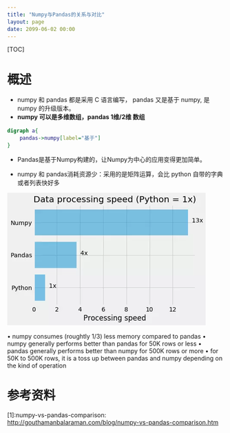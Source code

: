 ```yaml
---
title: "Numpy与Pandas的关系与对比"
layout: page
date: 2099-06-02 00:00
---
```


[TOC]
# 概述
* numpy 和 pandas 都是采用 C 语言编写， pandas 又是基于 numpy, 是 numpy 的升级版本。
* **numpy 可以是多维数组，pandas 1维/2维 数组**

```dot
digraph a{
    pandas->numpy[label="基于"]
}
```
* Pandas是基于Numpy构建的，让Numpy为中心的应用变得更加简单。

* numpy 和 pandas消耗资源少：采用的是矩阵运算，会比 python 自带的字典或者列表快好多 

![](/attach/images/2019-10-26-13-42-49.png)

• numpy consumes (roughtly 1/3) less memory compared to pandas
• numpy generally performs better than pandas for 50K rows or less
• pandas generally performs better than numpy for 500K rows or more
• for 50K to 500K rows, it is a toss up between pandas and numpy depending on the kind of operation
# 参考资料

[1]:numpy-vs-pandas-comparison: http://gouthamanbalaraman.com/blog/numpy-vs-pandas-comparison.htm

